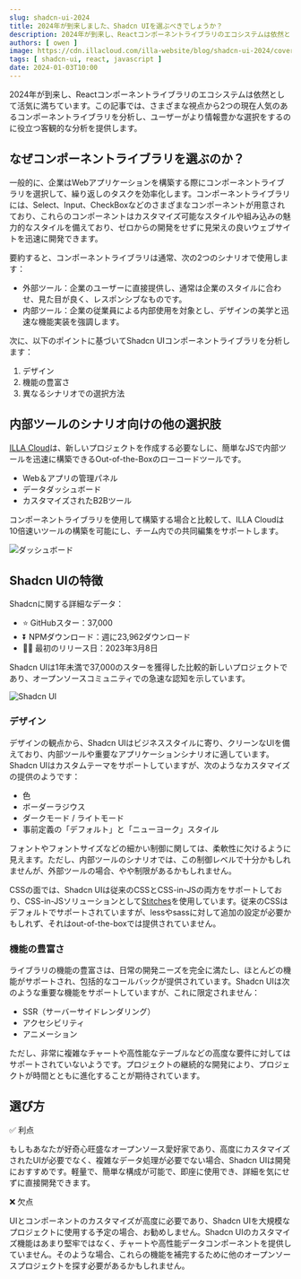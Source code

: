 ```yaml
---
slug: shadcn-ui-2024
title: 2024年が到来しました、Shadcn UIを選ぶべきでしょうか？
description: 2024年が到来し、Reactコンポーネントライブラリのエコシステムは依然として活気に満ちています。
authors: [ owen ]
image: https://cdn.illacloud.com/illa-website/blog/shadcn-ui-2024/cover.png
tags: [ shadcn-ui, react, javascript ]
date: 2024-01-03T10:00
---
```


2024年が到来し、Reactコンポーネントライブラリのエコシステムは依然として活気に満ちています。この記事では、さまざまな視点から2つの現在人気のあるコンポーネントライブラリを分析し、ユーザーがより情報豊かな選択をするのに役立つ客観的な分析を提供します。

## なぜコンポーネントライブラリを選ぶのか？

一般的に、企業はWebアプリケーションを構築する際にコンポーネントライブラリを選択して、繰り返しのタスクを効率化します。コンポーネントライブラリには、Select、Input、CheckBoxなどのさまざまなコンポーネントが用意されており、これらのコンポーネントはカスタマイズ可能なスタイルや組み込みの魅力的なスタイルを備えており、ゼロからの開発をせずに見栄えの良いウェブサイトを迅速に開発できます。

要約すると、コンポーネントライブラリは通常、次の2つのシナリオで使用します：

- 外部ツール：企業のユーザーに直接提供し、通常は企業のスタイルに合わせ、見た目が良く、レスポンシブなものです。
- 内部ツール：企業の従業員による内部使用を対象とし、デザインの美学と迅速な機能実装を強調します。

次に、以下のポイントに基づいてShadcn UIコンポーネントライブラリを分析します：

1. デザイン
2. 機能の豊富さ
3. 異なるシナリオでの選択方法

## 内部ツールのシナリオ向けの他の選択肢

[ILLA Cloud](https://illacloud.com/)は、新しいプロジェクトを作成する必要なしに、簡単なJSで内部ツールを迅速に構築できるOut-of-the-Boxのローコードツールです。

- Web＆アプリの管理パネル
- データダッシュボード
- カスタマイズされたB2Bツール

コンポーネントライブラリを使用して構築する場合と比較して、ILLA Cloudは10倍速いツールの構築を可能にし、チーム内での共同編集をサポートします。

![ダッシュボード](https://cdn.illacloud.com/illa-website/blog/shadcn-ui-2024/dashboard.png)

## Shadcn UIの特徴

Shadcnに関する詳細なデータ：

- ⭐ GitHubスター：37,000
- ⏬ NPMダウンロード：週に23,962ダウンロード
- 💪🏼 最初のリリース日：2023年3月8日

Shadcn UIは1年未満で37,000のスターを獲得した比較的新しいプロジェクトであり、オープンソースコミュニティでの急速な認知を示しています。

![Shadcn UI](https://cdn.illacloud.com/illa-website/blog/shadcn-ui-2024/shadcn-ui.png)

### デザイン

デザインの観点から、Shadcn UIはビジネススタイルに寄り、クリーンなUIを備えており、内部ツールや重要なアプリケーションシナリオに適しています。Shadcn UIはカスタムテーマをサポートしていますが、次のようなカスタマイズの提供のようです：

- 色
- ボーダーラジウス
- ダークモード / ライトモード
- 事前定義の「デフォルト」と「ニューヨーク」スタイル

フォントやフォントサイズなどの細かい制御に関しては、柔軟性に欠けるように見えます。ただし、内部ツールのシナリオでは、この制御レベルで十分かもしれませんが、外部ツールの場合、やや制限があるかもしれません。

CSSの面では、Shadcn UIは従来のCSSとCSS-in-JSの両方をサポートしており、CSS-in-JSソリューションとして[Stitches](https://stitches.dev/)を使用しています。従来のCSSはデフォルトでサポートされていますが、lessやsassに対して追加の設定が必要かもしれず、それはout-of-the-boxでは提供されていません。

### 機能の豊富さ

ライブラリの機能の豊富さは、日常の開発ニーズを完全に満たし、ほとんどの機能がサポートされ、包括的なコールバックが提供されています。Shadcn UIは次のような重要な機能をサポートしていますが、これに限定されません：

- SSR（サーバーサイドレンダリング）
- アクセシビリティ
- アニメーション

ただし、非常に複雑なチャートや高性能なテーブルなどの高度な要件に対してはサポートされていないようです。プロジェクトの継続的な開発により、プロジェクトが時間とともに進化することが期待されています。

## 選び方

✅ 利点

もしもあなたが好奇心旺盛なオープンソース愛好家であり、高度にカスタマイズされたUIが必要でなく、複雑なデータ処理が必要でない場合、Shadcn UIは開発におすすめです。軽量で、簡単な構成が可能で、即座に使用でき、詳細を気にせずに直接開発できます。

❌ 欠点

UIとコンポーネントのカスタマイズが高度に必要であり、Shadcn UIを大規模なプロジェクトに使用する予定の場合、お勧めしません。Shadcn UIのカスタマイズ機能はあまり堅牢ではなく、チャートや高性能データコンポーネントを提供していません。そのような場合、これらの機能を補完するために他のオープンソースプロジェクトを探す必要があるかもしれません。
